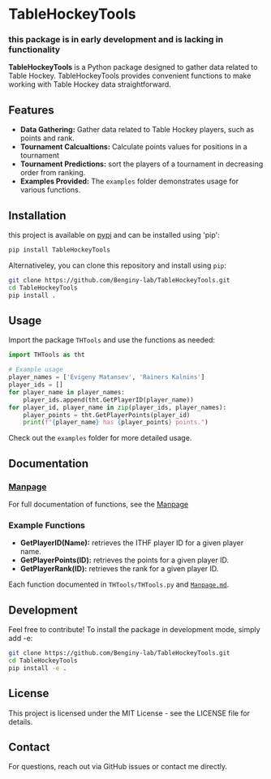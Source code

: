 # TableHockeyTools
### this package is in early development and is lacking in functionality
**TableHockeyTools** is a Python package designed to gather data related to Table Hockey. TableHockeyTools provides convenient functions to make working with Table Hockey data straightforward.

## Features

- **Data Gathering:** Gather data related to Table Hockey players, such as points and rank.
- **Tournament Calcualtions:** Calculate points values for positions in a tournament
- **Tournament Predictions:** sort the players of a tournament in decreasing order from ranking.
- **Examples Provided:** The `examples` folder demonstrates usage for various functions.

## Installation

this project is available on [pypi](https://pypi.org/project/TableHockeyTools/) and can be installed using 'pip':

```bash
pip install TableHockeyTools
```

Alternativeley, you can clone this repository and install using `pip`:

```bash
git clone https://github.com/Benginy-lab/TableHockeyTools.git
cd TableHockeyTools
pip install .
```



## Usage

Import the package `THTools` and use the functions as needed:

```python
import THTools as tht

# Example usage
player_names = ['Evigeny Matansev', 'Rainers Kalnins']
player_ids = []
for player_name in player_names:
    player_ids.append(tht.GetPlayerID(player_name))
for player_id, player_name in zip(player_ids, player_names):
    player_points = tht.GetPlayerPoints(player_id)
    print(f"{player_name} has {player_points} points.")

```

Check out the `examples` folder for more detailed usage.

## Documentation

### [Manpage](https://github.com/Benginy-lab/TableHockeyTools/blob/main/Manpage.md)

For full documentation of functions, see the [Manpage](https://github.com/Benginy-lab/TableHockeyTools/blob/main/Manpage.md)

### Example Functions

- **GetPlayerID(Name):** retrieves the ITHF player ID for a given player name.
- **GetPlayerPoints(ID):** retrieves the points for a given player ID.
- **GetPlayerRank(ID):** retrieves the rank for a given player ID.

Each function documented in `THTools/THTools.py` and [`Manpage.md`](https://github.com/Benginy-lab/TableHockeyTools/blob/main/Manpage.md).

## Development

Feel free to contribute! To install the package in development mode, simply add -e:

```bash
git clone https://github.com/Benginy-lab/TableHockeyTools.git
cd TableHockeyTools
pip install -e .
```

## License

This project is licensed under the MIT License - see the LICENSE file for details.

## Contact

For questions, reach out via GitHub issues or contact me directly.
